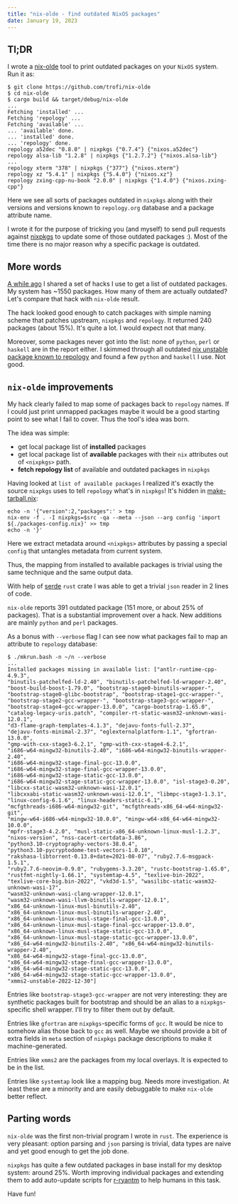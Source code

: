 ```yaml
---
title: "nix-olde - find outdated NixOS packages"
date: January 19, 2023
---
```


## Tl;DR

I wrote a [nix-olde](https://github.com/trofi/nix-olde) tool to print
outdated packages on your `NixOS` system. Run it as:

```
$ git clone https://github.com/trofi/nix-olde
$ cd nix-olde
$ cargo build && target/debug/nix-olde
...
Fetching 'installed' ...
Fetching 'repology' ...
Fetching 'available' ...
... 'available' done.
... 'installed' done.
... 'repology' done.
repology a52dec "0.8.0" | nixpkgs {"0.7.4"} {"nixos.a52dec"}
repology alsa-lib "1.2.8" | nixpkgs {"1.2.7.2"} {"nixos.alsa-lib"}
...
repology xterm "378" | nixpkgs {"377"} {"nixos.xterm"}
repology xz "5.4.1" | nixpkgs {"5.4.0"} {"nixos.xz"}
repology zxing-cpp-nu-book "2.0.0" | nixpkgs {"1.4.0"} {"nixos.zxing-cpp"}
```

Here we see all sorts of packages outdated in `nixpkgs` along with their
versions and versions known to `repology.org` database and a package
attribute name.

I wrote it for the purpose of tricking you (and myself) to send pull
requests against [nixpkgs](https://github.com/NixOS/nixpkgs) to update
some of those outdated packages :). Most of the time there is no major
reason why a specific package is outdated.

## More words

[A while ago](/posts/272-peeking-at-stale-nixpkgs-packages.html) I
shared a set of hacks I use to get a list of outdated packages. My
system has ~1550 packages. How many of them are actually outdated?
Let's compare that hack with `nix-olde` result.

The hack looked good enough to catch packages with simple naming scheme
that patches upstream, `nixpkgs` and `repology`. It returned 240
packages (about 15%). It's quite a lot. I would expect not that many.

Moreover, some packages never got into the list: none of `python`,
`perl` or `haskell` are in the report either. I skimmed through all
outdated [nix unstable package known to repology](https://repology.org/projects/?inrepo=nix_unstable&outdated=1)
and found a few `python` and `haskell` I use. Not good.

## `nix-olde` improvements

My hack clearly failed to map some of packages back to `repology` names.
If I could just print unmapped packages maybe it would be a good
starting point to see what I fail to cover. Thus the tool's idea was
born.

The idea was simple:

- get local package list of **installed** packages
- get local package list of **available** packages with their `nix`
  attributes out of `<nixpkgs>` path.
- **fetch repology list** of available and outdated packages in `nixpkgs`

Having looked at `list of available packages` I realized it's exactly
the source `nixpkgs` uses to tell `repology` what's in `nixpkgs`!
It's hidden in [make-tarball.nix](https://github.com/NixOS/nixpkgs/blob/master/pkgs/top-level/make-tarball.nix#L67):

```
echo -n '{"version":2,"packages":' > tmp
nix-env -f . -I nixpkgs=$src -qa --meta --json --arg config 'import ${./packages-config.nix}' >> tmp
echo -n '}'
```

Here we extract metadata around `<nixpkgs>` attributes by passing a
special `config` that untangles metadata from current system.

Thus, the mapping from installed to available packages is trivial using
the same technique and the same output data.

With help of [serde](https://serde.rs/) `rust` crate I was able to get a
trivial `json` reader in 2 lines of code.

`nix-olde` reports 391 outdated package (151 more, or about 25% of
packages). That is a substantial improvement over a hack. New additions
are mainly `python` and `perl` packages.

As a bonus with `--verbose` flag I can see now what packages fail to map
an attribute to `repology` database:

```
$ ./mkrun.bash -n ~/n --verbose
...
Installed packages missing in available list: ["antlr-runtime-cpp-4.9.3",
"binutils-patchelfed-ld-2.40", "binutils-patchelfed-ld-wrapper-2.40",
"boost-build-boost-1.79.0", "bootstrap-stage0-binutils-wrapper-",
"bootstrap-stage0-glibc-bootstrap", "bootstrap-stage1-gcc-wrapper-",
"bootstrap-stage2-gcc-wrapper-", "bootstrap-stage3-gcc-wrapper-",
"bootstrap-stage4-gcc-wrapper-13.0.0", "cargo-bootstrap-1.65.0",
"catalog-legacy-uris.patch", "compiler-rt-static-wasm32-unknown-wasi-12.0.1",
"d3-flame-graph-templates-4.1.3", "dejavu-fonts-full-2.37",
"dejavu-fonts-minimal-2.37", "eglexternalplatform-1.1", "gfortran-13.0.0",
"gmp-with-cxx-stage3-6.2.1", "gmp-with-cxx-stage4-6.2.1",
"i686-w64-mingw32-binutils-2.40", "i686-w64-mingw32-binutils-wrapper-2.40",
"i686-w64-mingw32-stage-final-gcc-13.0.0",
"i686-w64-mingw32-stage-final-gcc-wrapper-13.0.0",
"i686-w64-mingw32-stage-static-gcc-13.0.0",
"i686-w64-mingw32-stage-static-gcc-wrapper-13.0.0", "isl-stage3-0.20",
"libcxx-static-wasm32-unknown-wasi-12.0.1",
"libcxxabi-static-wasm32-unknown-wasi-12.0.1", "libmpc-stage3-1.3.1",
"linux-config-6.1.6", "linux-headers-static-6.1",
"mcfgthreads-i686-w64-mingw32-git", "mcfgthreads-x86_64-w64-mingw32-git",
"mingw-w64-i686-w64-mingw32-10.0.0", "mingw-w64-x86_64-w64-mingw32-10.0.0",
"mpfr-stage3-4.2.0", "musl-static-x86_64-unknown-linux-musl-1.2.3",
"nixos-version", "nss-cacert-certdata-3.86",
"python3.10-cryptography-vectors-38.0.4",
"python3.10-pycryptodome-test-vectors-1.0.10",
"rakshasa-libtorrent-0.13.8+date=2021-08-07", "ruby2.7.6-msgpack-1.5.1",
"ruby2.7.6-neovim-0.9.0", "rubygems-3.3.20", "rustc-bootstrap-1.65.0",
"rustfmt-nightly-1.66.1", "systemtap-4.5", "texlive-bin-2022",
"texlive-core-big.bin-2022", "vkd3d-1.5", "wasilibc-static-wasm32-unknown-wasi-17",
"wasm32-unknown-wasi-clang-wrapper-12.0.1",
"wasm32-unknown-wasi-llvm-binutils-wrapper-12.0.1",
"x86_64-unknown-linux-musl-binutils-2.40",
"x86_64-unknown-linux-musl-binutils-wrapper-2.40",
"x86_64-unknown-linux-musl-stage-final-gcc-13.0.0",
"x86_64-unknown-linux-musl-stage-final-gcc-wrapper-13.0.0",
"x86_64-unknown-linux-musl-stage-static-gcc-13.0.0",
"x86_64-unknown-linux-musl-stage-static-gcc-wrapper-13.0.0",
"x86_64-w64-mingw32-binutils-2.40", "x86_64-w64-mingw32-binutils-wrapper-2.40",
"x86_64-w64-mingw32-stage-final-gcc-13.0.0",
"x86_64-w64-mingw32-stage-final-gcc-wrapper-13.0.0",
"x86_64-w64-mingw32-stage-static-gcc-13.0.0",
"x86_64-w64-mingw32-stage-static-gcc-wrapper-13.0.0",
"xmms2-unstable-2022-12-30"]
```

Entries like `bootstrap-stage3-gcc-wrapper` are not very interesting:
they are synthetic packages built for bootstrap and should be an alias
to a `nixpkgs`-specific shell wrapper. I'll try to filter them out by
default.

Entries like `gfortran` are `nixpkgs`-specific forms of `gcc`. It would
be nice to somehow alias those back to `gcc` as well. Maybe we should
provide a bit of extra fields in `meta` section of `nixpkgs` package
descriptions to make it machine-generated.

Entries like `xmms2` are the packages from my local overlays. It is
expected to be in the list.

Entries like `systemtap` look like a mapping bug. Needs more
investigation. At least these are a minority and are easily debuggable
to make `nix-olde` better reflect.

## Parting words

`nix-olde` was the first non-trivial program I wrote in `rust`. The
experience is very pleasant: option parsing and `json` parsing is
trivial, data types are naive and yet good enough to get the job done.

`nixpkgs` has quite a few outdated packages in base install for my
desktop system: around 25%. Worth improving individual packages and
extending them to add auto-update scripts for [r-ryantm](https://ryantm.github.io/nixpkgs-update/r-ryantm/)
to help humans in this task.

Have fun!

